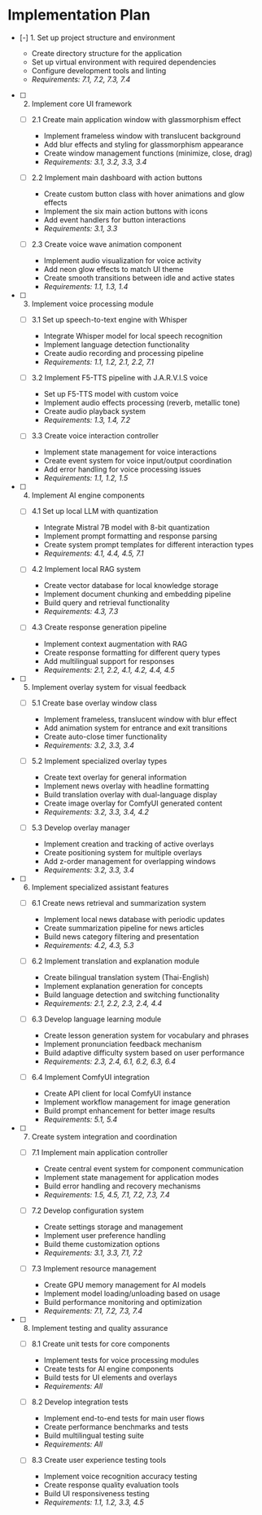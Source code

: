 # Implementation Plan

- [-] 1. Set up project structure and environment

  - Create directory structure for the application
  - Set up virtual environment with required dependencies
  - Configure development tools and linting
  - _Requirements: 7.1, 7.2, 7.3, 7.4_

- [ ] 2. Implement core UI framework
  - [ ] 2.1 Create main application window with glassmorphism effect
    - Implement frameless window with translucent background
    - Add blur effects and styling for glassmorphism appearance
    - Create window management functions (minimize, close, drag)
    - _Requirements: 3.1, 3.2, 3.3, 3.4_
  
  - [ ] 2.2 Implement main dashboard with action buttons
    - Create custom button class with hover animations and glow effects
    - Implement the six main action buttons with icons
    - Add event handlers for button interactions
    - _Requirements: 3.1, 3.3_
  
  - [ ] 2.3 Create voice wave animation component
    - Implement audio visualization for voice activity
    - Add neon glow effects to match UI theme
    - Create smooth transitions between idle and active states
    - _Requirements: 1.1, 1.3, 1.4_

- [ ] 3. Implement voice processing module
  - [ ] 3.1 Set up speech-to-text engine with Whisper
    - Integrate Whisper model for local speech recognition
    - Implement language detection functionality
    - Create audio recording and processing pipeline
    - _Requirements: 1.1, 1.2, 2.1, 2.2, 7.1_
  
  - [ ] 3.2 Implement F5-TTS pipeline with J.A.R.V.I.S voice
    - Set up F5-TTS model with custom voice
    - Implement audio effects processing (reverb, metallic tone)
    - Create audio playback system
    - _Requirements: 1.3, 1.4, 7.2_
  
  - [ ] 3.3 Create voice interaction controller
    - Implement state management for voice interactions
    - Create event system for voice input/output coordination
    - Add error handling for voice processing issues
    - _Requirements: 1.1, 1.2, 1.5_

- [ ] 4. Implement AI engine components
  - [ ] 4.1 Set up local LLM with quantization
    - Integrate Mistral 7B model with 8-bit quantization
    - Implement prompt formatting and response parsing
    - Create system prompt templates for different interaction types
    - _Requirements: 4.1, 4.4, 4.5, 7.1_
  
  - [ ] 4.2 Implement local RAG system
    - Create vector database for local knowledge storage
    - Implement document chunking and embedding pipeline
    - Build query and retrieval functionality
    - _Requirements: 4.3, 7.3_
  
  - [ ] 4.3 Create response generation pipeline
    - Implement context augmentation with RAG
    - Create response formatting for different query types
    - Add multilingual support for responses
    - _Requirements: 2.1, 2.2, 4.1, 4.2, 4.4, 4.5_

- [ ] 5. Implement overlay system for visual feedback
  - [ ] 5.1 Create base overlay window class
    - Implement frameless, translucent window with blur effect
    - Add animation system for entrance and exit transitions
    - Create auto-close timer functionality
    - _Requirements: 3.2, 3.3, 3.4_
  
  - [ ] 5.2 Implement specialized overlay types
    - Create text overlay for general information
    - Implement news overlay with headline formatting
    - Build translation overlay with dual-language display
    - Create image overlay for ComfyUI generated content
    - _Requirements: 3.2, 3.3, 3.4, 4.2_
  
  - [ ] 5.3 Develop overlay manager
    - Implement creation and tracking of active overlays
    - Create positioning system for multiple overlays
    - Add z-order management for overlapping windows
    - _Requirements: 3.2, 3.3, 3.4_

- [ ] 6. Implement specialized assistant features
  - [ ] 6.1 Create news retrieval and summarization system
    - Implement local news database with periodic updates
    - Create summarization pipeline for news articles
    - Build news category filtering and presentation
    - _Requirements: 4.2, 4.3, 5.3_
  
  - [ ] 6.2 Implement translation and explanation module
    - Create bilingual translation system (Thai-English)
    - Implement explanation generation for concepts
    - Build language detection and switching functionality
    - _Requirements: 2.1, 2.2, 2.3, 2.4, 4.4_
  
  - [ ] 6.3 Develop language learning module
    - Create lesson generation system for vocabulary and phrases
    - Implement pronunciation feedback mechanism
    - Build adaptive difficulty system based on user performance
    - _Requirements: 2.3, 2.4, 6.1, 6.2, 6.3, 6.4_
  
  - [ ] 6.4 Implement ComfyUI integration
    - Create API client for local ComfyUI instance
    - Implement workflow management for image generation
    - Build prompt enhancement for better image results
    - _Requirements: 5.1, 5.4_

- [ ] 7. Create system integration and coordination
  - [ ] 7.1 Implement main application controller
    - Create central event system for component communication
    - Implement state management for application modes
    - Build error handling and recovery mechanisms
    - _Requirements: 1.5, 4.5, 7.1, 7.2, 7.3, 7.4_
  
  - [ ] 7.2 Develop configuration system
    - Create settings storage and management
    - Implement user preference handling
    - Build theme customization options
    - _Requirements: 3.1, 3.3, 7.1, 7.2_
  
  - [ ] 7.3 Implement resource management
    - Create GPU memory management for AI models
    - Implement model loading/unloading based on usage
    - Build performance monitoring and optimization
    - _Requirements: 7.1, 7.2, 7.3, 7.4_

- [ ] 8. Implement testing and quality assurance
  - [ ] 8.1 Create unit tests for core components
    - Implement tests for voice processing modules
    - Create tests for AI engine components
    - Build tests for UI elements and overlays
    - _Requirements: All_
  
  - [ ] 8.2 Develop integration tests
    - Implement end-to-end tests for main user flows
    - Create performance benchmarks and tests
    - Build multilingual testing suite
    - _Requirements: All_
  
  - [ ] 8.3 Create user experience testing tools
    - Implement voice recognition accuracy testing
    - Create response quality evaluation tools
    - Build UI responsiveness testing
    - _Requirements: 1.1, 1.2, 3.3, 4.5_